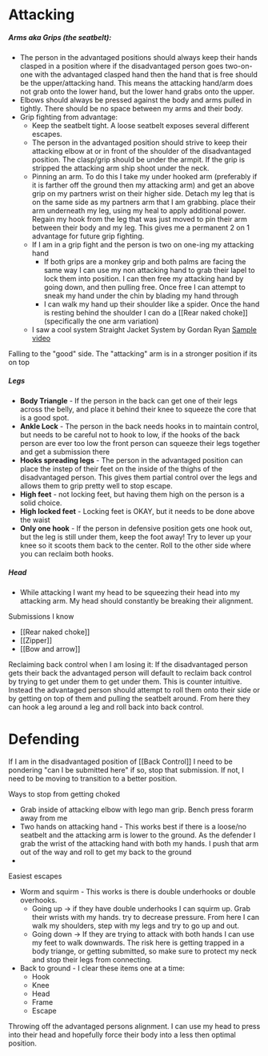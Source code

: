 # Attacking
##### Arms aka Grips (the seatbelt):
- The person in the advantaged positions should always keep their hands clasped in a position where if the disadvantaged person goes two-on-one with the advantaged clasped hand then the hand that is free should be the upper/attacking hand. This means the attacking hand/arm does not grab onto the lower hand, but the lower hand grabs onto the upper. 
- Elbows should always be pressed against the body and arms pulled in tightly. There should be no space between my arms and their body.
- Grip fighting from advantage:
	- Keep the seatbelt tight. A loose seatbelt exposes several different escapes. 
	- The person in the advantaged position should strive to keep their attacking elbow at or in front of the shoulder of the disadvantaged position. The clasp/grip should be under the armpit. If the grip is stripped the attacking arm ship shoot under the neck. 
	- Pinning an arm. To do this I take my under hooked arm (preferably if it is farther off the ground then my attacking arm) and get an above grip on my partners wrist on their higher side. Detach my leg that is on the same side as my partners arm that I am grabbing. place their arm underneath my leg, using my heal to apply additional power. Regain my hook from the leg that was just moved to pin their arm between their body and my leg. This gives me a permanent 2 on 1 advantage for future grip fighting.
	- If I am in a grip fight and the person is two on one-ing my attacking hand
		- If both grips are a monkey grip and both palms are facing the same way I can use my non attacking hand to grab their lapel to lock them into position. I can then free my attacking hand by going down, and then pulling free. Once free I can attempt to sneak my hand under the chin by blading my hand through
		- I can walk my hand up their shoulder like a spider. Once the hand is resting behind the shoulder I can do a [[Rear naked choke]] (specifically the one arm variation)
	 - I saw a cool system Straight Jacket System by Gordan Ryan [Sample video](https://www.youtube.com/watch?v=JAaGohPeFrc)
	 
Falling to the "good" side. The "attacking" arm is in a stronger position if its on top


##### Legs
- **Body Triangle** - If the person in the back can get one of their legs across the belly, and place it behind their knee to squeeze the core that is a good spot. 
- **Ankle Lock** - The person in the back needs hooks in to maintain control, but needs to be careful not to hook to low, if the hooks of the back person are ever too low the front person can squeeze their legs together and get a submission there
- **Hooks spreading legs** - The person in the advantaged position can place the instep of their feet on the inside of the thighs of the disadvantaged person. This gives them partial control over the legs and allows them to grip pretty well to stop escape. 
- **High feet** - not locking feet, but having them high on the person is a solid choice. 
- **High locked feet** -  Locking feet is OKAY, but it needs to be done above the waist
- **Only one hook** - If the person in defensive position gets one hook out, but the leg is still under them, keep the foot away! Try to lever up your knee so it scoots them back to the center. Roll to the other side where you can reclaim both hooks.


##### Head
- While attacking I want my head to be squeezing their head into my attacking arm. My head should constantly be breaking their alignment.

Submissions I know
- [[Rear naked choke]]
- [[Zipper]]
- [[Bow and arrow]]

Reclaiming back control when I am losing it:
If the disadvantaged person gets their back the advantaged person will default to reclaim back control by trying to get under them to get under them. This is counter intuitive. Instead the advantaged person should attempt to roll them onto their side or by getting on top of them and pulling the seatbelt around. From here they can hook a leg around a leg and roll back into back control. 


# Defending
If I am in the disadvantaged position of [[Back Control]] I need to be pondering "can I be submitted here" if so, stop that submission. If not, I need to be moving to transition to a better position.  

Ways to stop from getting choked
- Grab inside of attacking elbow with lego man grip. Bench press forarm away from me
- Two hands on attacking hand - This works best if there is a loose/no seatbelt and the attacking arm is lower to the ground. As the defender I grab the wrist of the attacking hand with both my hands. I push that arm out of the way and roll to get my back to the ground
-
Easiest escapes
- Worm and squirm - This works is there is double underhooks or double overhooks. 
	- Going up -> if they have double underhooks I can squirm up. Grab their wrists with my hands. try to decrease pressure. From here I can walk my shoulders, step with my legs and try to go up and out. 
	- Going down -> If they are trying to attack with both hands I can use my feet to walk downwards. The risk here is getting trapped in a body triange, or getting submitted, so make sure to protect my neck and stop their legs from connecting.
- Back to ground - I clear these items one at a time: 
	- Hook
	- Knee
	- Head
	- Frame
	- Escape
	


Throwing off the advantaged persons alignment. I can use my head to press into their head and hopefully force their body into a less then optimal position. 

